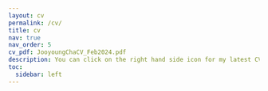 ```yaml
---
layout: cv
permalink: /cv/
title: cv
nav: true
nav_order: 5
cv_pdf: JooyoungChaCV_Feb2024.pdf
description: You can click on the right hand side icon for my latest CV. Information about projects and teaching can be found on the corresponding tabs.
toc:
  sidebar: left
---
```

